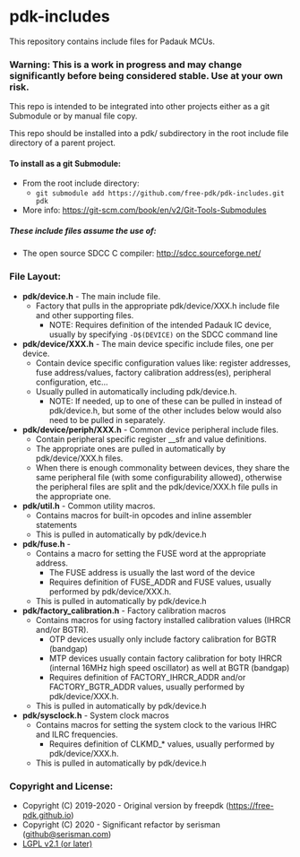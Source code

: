 # pdk-includes
This repository contains include files for Padauk MCUs.

### Warning: This is a work in progress and may change significantly before being considered stable.  Use at your own risk.

This repo is intended to be integrated into other projects either as a git Submodule or by manual file copy.

This repo should be installed into a pdk/ subdirectory in the root include file directory of a parent project.

#### To install as a git Submodule:
- From the root include directory:
  - `git submodule add https://github.com/free-pdk/pdk-includes.git pdk`
- More info: https://git-scm.com/book/en/v2/Git-Tools-Submodules

##### These include files assume the use of:
- The open source SDCC C compiler: http://sdcc.sourceforge.net/

### File Layout:
- **pdk/device.h** - The main include file.
  - Factory that pulls in the appropriate pdk/device/XXX.h include file and other supporting files.
    - NOTE: Requires definition of the intended Padauk IC device, usually by specifying `-D$(DEVICE)` on the SDCC command line
- **pdk/device/XXX.h** - The main device specific include files, one per device.
  - Contain device specific configuration values like: register addresses, fuse address/values, factory calibration address(es), peripheral configuration, etc...
  - Usually pulled in automatically including pdk/device.h.
    - NOTE: If needed, up to one of these can be pulled in instead of pdk/device.h, but some of the other includes below would also need to be pulled in separately.  
- **pdk/device/periph/XXX.h** - Common device peripheral include files.
  - Contain peripheral specific register __sfr and value definitions.
  - The appropriate ones are pulled in automatically by pdk/device/XXX.h files.
  - When there is enough commonality between devices, they share the same peripheral file (with some configurability allowed), otherwise the peripheral files are split and the pdk/device/XXX.h file pulls in the appropriate one.
- **pdk/util.h** - Common utility macros.
  - Contains macros for built-in opcodes and inline assembler statements
  - This is pulled in automatically by pdk/device.h
- **pdk/fuse.h** - 
  - Contains a macro for setting the FUSE word at the appropriate address.
    - The FUSE address is usually the last word of the device
    - Requires definition of FUSE_ADDR and FUSE values, usually performed by pdk/device/XXX.h.
  - This is pulled in automatically by pdk/device.h
- **pdk/factory_calibration.h** - Factory calibration macros 
  - Contains macros for using factory installed calibration values (IHRCR and/or BGTR).
    - OTP devices usually only include factory calibration for BGTR (bandgap)
    - MTP devices usually contain factory calibration for boty IHRCR (internal 16MHz high speed oscillator) as well at BGTR (bandgap)
    - Requires definition of FACTORY_IHRCR_ADDR and/or FACTORY_BGTR_ADDR values, usually performed by pdk/device/XXX.h.
  - This is pulled in automatically by pdk/device.h
- **pdk/sysclock.h** - System clock macros
  - Contains macros for setting the system clock to the various IHRC and ILRC frequencies.
    - Requires definition of CLKMD_* values, usually performed by pdk/device/XXX.h.
  - This is pulled in automatically by pdk/device.h

### Copyright and License:
- Copyright (C) 2019-2020 - Original version by freepdk (https://free-pdk.github.io)
- Copyright (C) 2020 - Significant refactor by serisman (github@serisman.com)
- [LGPL v2.1 (or later)](LICENSE)
